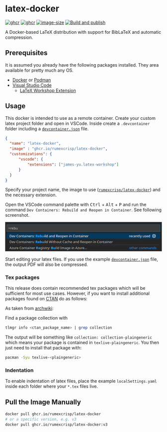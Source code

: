 # latex-docker

[![ghcr](https://ghcr-badge.egpl.dev/rumexcrisp/latex-docker/latest_tag?label=latest)](https://github.com/rumexcrisp/latex-docker/pkgs/container/latex-docker)
[![ghcr](https://ghcr-badge.egpl.dev/rumexcrisp/latex-docker/tags)](https://github.com/rumexcrisp/latex-docker/pkgs/container/latex-docker)
[![image-size](https://ghcr-badge.egpl.dev/rumexcrisp/latex-docker/size)](https://github.com/rumexcrisp/latex-docker/pkgs/container/latex-docker)
[![Build and publish](https://github.com/rumexcrisp/latex-docker/actions/workflows/build.yml/badge.svg)](https://github.com/rumexcrisp/latex-docker/actions/workflows/build.yml)

A Docker-based LaTeX distribution with support for BibLaTeX and automatic compression.

## Prerequisites

It is assumed you already have the following packages installed. They area available for pretty much any OS.

- [Docker](https://docs.docker.com/engine/install/) or [Podman](https://podman.io/)
- [Visual Studio Code](https://code.visualstudio.com/)
  - [LaTeX Workshop Extension](https://marketplace.visualstudio.com/items?itemName=James-Yu.latex-workshop)

## Usage

This docker is intended to use as a remote container. Create your custom latex project folder and open in VSCode. Inside create a `.devcontainer` folder including a [`devcontainer.json`](.devcontainer/devcontainer.json) file.

```json
{
  "name": "latex-docker",
  "image" : "ghcr.io/rumexcrisp/latex-docker",
  "customizations": {
      "vscode": {
          "extensions": ["james-yu.latex-workshop"]
      }
  }
}
```

Specify your project name, the image to use ([`rumexcrisp/latex-docker`](https://github.com/rumexcrisp/latex-docker/pkgs/container/latex-docker)) and the necessary extension.

Open the VSCode command palette with <kbd>Ctrl</kbd> + <kbd>Alt</kbd> + <kbd>P</kbd> and run the command `Dev Containers: Rebuild and Reopen in Container`. See following screenshot.

![screenshot of command palette](doc/images/command_palette.png)

Start editing your latex files. If you use the example [`devcontainer.json`](.devcontainer/devcontainer.json) file, the output PDF will also be compressed.

### Tex packages

This release does contain recommended tex packages which will be sufficient for most use cases. However, if you want to install additional packages found on [CTAN](https://ctan.org/) do as follows:

As taken from [archwiki](https://wiki.archlinux.org/title/TeX_Live):

Find a package collection with

```bash
tlmgr info <ctan_package_name> | grep collection
```

The output will be something like `collection: collection-plaingeneric` which means your package is contained in `texlive-plaingeneric`. You then just need to install that package with:

```bash
pacman -Syu texlive-<plaingeneric>
```

### Indentation

To enable indentation of latex files, place the example `localSettings.yaml` inside each folder where your `*.tex` files live.

## Pull the Image Manually

```sh
docker pull ghcr.io/rumexcrisp/latex-docker
# or a specific version, e.g. v3
docker pull ghcr.io/rumexcrisp/latex-docker:v3
```
